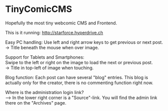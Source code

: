 # TinyComicCMS
Hopefully the most tiny webcomic CMS and Frontend. 

This is it running: http://starforce.hyperdrive.ch

Easy PC handling: Use left and right arrow keys to get previous or next post.  
-> Title beneath the mouse when over image.

Support for Tablets and Smartphones:  
Swipe to the left or right on the image to load the next or previous post.  
-> Title in top-left of image when touching.  

Blog function: Each post can have several "blog" entries. This blog is actually only for the creator, there is no commenting function right now.

Where is the administration login link?    
--> In the lower right corner is a "Source"-link. You will find the admin link there on the "Archives" page.
